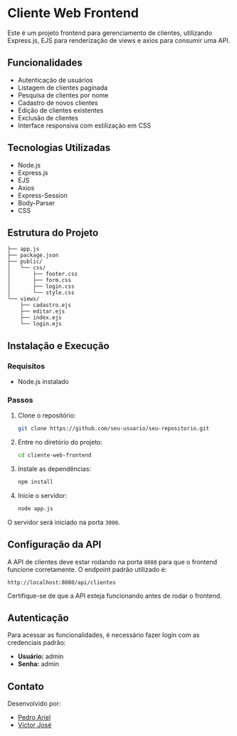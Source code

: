 # Cliente Web Frontend

Este é um projeto frontend para gerenciamento de clientes, utilizando Express.js, EJS para renderização de views e axios para consumir uma API.

## Funcionalidades
- Autenticação de usuários
- Listagem de clientes paginada
- Pesquisa de clientes por nome
- Cadastro de novos clientes
- Edição de clientes existentes
- Exclusão de clientes
- Interface responsiva com estilização em CSS

## Tecnologias Utilizadas
- Node.js
- Express.js
- EJS
- Axios
- Express-Session
- Body-Parser
- CSS

## Estrutura do Projeto
```
├── app.js
├── package.json
├── public/
│   └── css/
│       ├── footer.css
│       ├── form.css
│       ├── login.css
│       └── style.css
└── views/
    ├── cadastro.ejs
    ├── editar.ejs
    ├── index.ejs
    └── login.ejs
```

## Instalação e Execução
### Requisitos
- Node.js instalado

### Passos
1. Clone o repositório:
   ```sh
   git clone https://github.com/seu-usuario/seu-repositorio.git
   ```
2. Entre no diretório do projeto:
   ```sh
   cd cliente-web-frontend
   ```
3. Instale as dependências:
   ```sh
   npm install
   ```
4. Inicie o servidor:
   ```sh
   node app.js
   ```

O servidor será iniciado na porta `3000`.

## Configuração da API
A API de clientes deve estar rodando na porta `8080` para que o frontend funcione corretamente. O endpoint padrão utilizado é:
```
http://localhost:8080/api/clientes
```
Certifique-se de que a API esteja funcionando antes de rodar o frontend.

## Autenticação
Para acessar as funcionalidades, é necessário fazer login com as credenciais padrão:
- **Usuário:** admin
- **Senha:** admin

## Contato
Desenvolvido por:
- [Pedro Ariel](https://github.com/pedroOlvPinheiro)
- [Victor José](https://github.com/VictorJoseQM)

